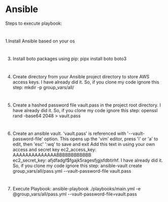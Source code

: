 # Ansible
Steps to execute playbook:
#
1.Install Ansible based on your os
#
3. Install boto packages using pip: pipx install boto boto3
#
4. Create directory from your Ansible project directory to store AWS access keys. I have already did it. So, if you clone my code ignore this step: mkdir -p group_vars/all/
#
5. Create a hashed password file vault.pass in the project root directory. I have already did it. So, if you clone my code ignore this step: openssl rand -base64 2048 > vault.pass
#
6. Create an ansible vault. 'vault.pass' is referenced with '--vault-password-file' option. This opens up the 'vim' editor, press 'i' or 'a' to edit, then 'esc' ':wq' to save and exit
Add this text in using your own access and secret key
ec2_access_key: AAAAAAAAAAAAAABBBBBBBBBBBB                                      
ec2_secret_key: afjdfadgf$fgajk5ragesfjgjsfdbtirhf.
I have already did it. So, if you clone my code ignore this step: ansible-vault create group_vars/all/pass.yml --vault-password-file vault.pass
#
7. Execute Playbook: ansible-playbook ./playbooks/main.yml -e @group_vars/all/pass.yml --vault-password-file=vault.pass

